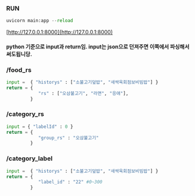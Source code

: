 ### RUN
```py
uvicorn main:app --reload
```

[http://127.0.0.1:8000](http://127.0.0.1:8000)

#### python 기준으로 input과 return임. input는 json으로 던져주면 이쪽에서 파싱해서 써도됩니당.
### /food_rs
```py
input =  { "historys" : ["소불고기덮밥", "새싹육회점보비빔밥"] }
return = {
            "rs" : ["오삼불고기", "라면", "응애"],
         }
```

### /category_rs
```py
input = { "labelId" : 0 }
return = {
            "group_rs" : "오삼불고기"
         }
```

### /category_label
```py
input =  { "historys" : ["소불고기덮밥", "새싹육회점보비빔밥"] }
return = {
            "label_id" : "22" #0~300
         }
```
